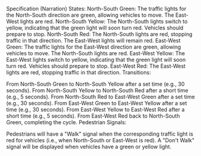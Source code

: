 Specification (Narration)
States:
North-South Green: The traffic lights for the North-South direction are green, allowing vehicles to move. The East-West lights are red.
North-South Yellow: The North-South lights switch to yellow, indicating that the green light will soon turn red. Vehicles should prepare to stop.
North-South Red: The North-South lights are red, stopping traffic in that direction. The East-West lights will remain red.
East-West Green: The traffic lights for the East-West direction are green, allowing vehicles to move. The North-South lights are red.
East-West Yellow: The East-West lights switch to yellow, indicating that the green light will soon turn red. Vehicles should prepare to stop.
East-West Red: The East-West lights are red, stopping traffic in that direction.
Transitions:

From North-South Green to North-South Yellow after a set time (e.g., 30 seconds).
From North-South Yellow to North-South Red after a short time (e.g., 5 seconds).
From North-South Red to East-West Green after a set time (e.g., 30 seconds).
From East-West Green to East-West Yellow after a set time (e.g., 30 seconds).
From East-West Yellow to East-West Red after a short time (e.g., 5 seconds).
From East-West Red back to North-South Green, completing the cycle.
Pedestrian Signals:

Pedestrians will have a "Walk" signal when the corresponding traffic light is red for vehicles (i.e., when North-South or East-West is red).
A "Don't Walk" signal will be displayed when vehicles have a green or yellow light.
